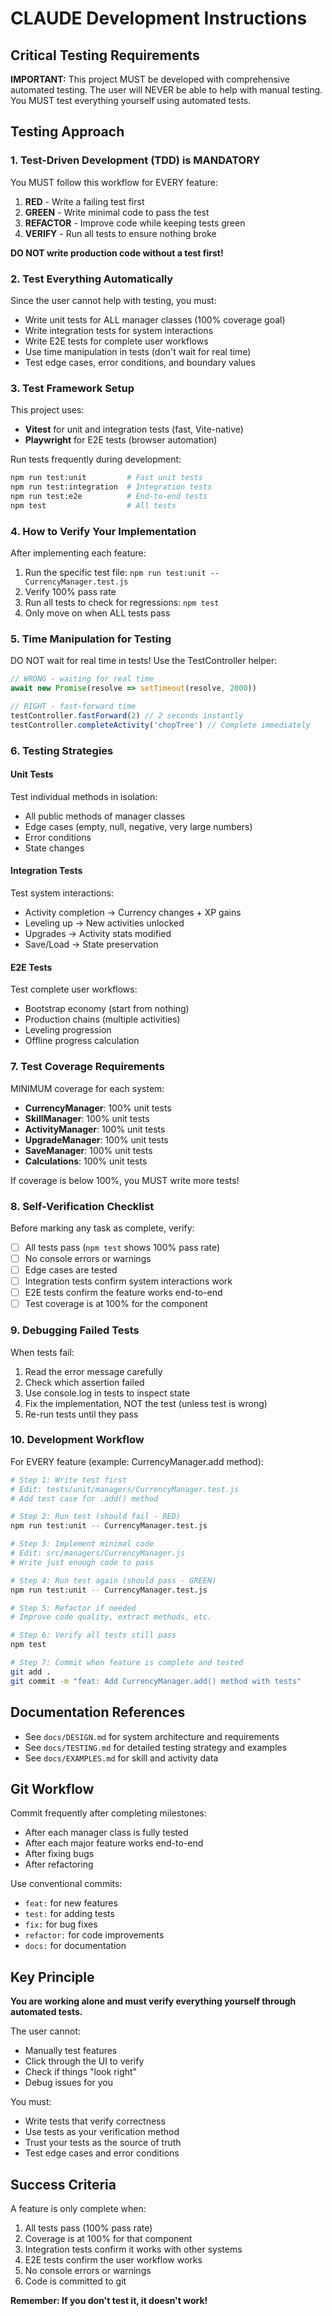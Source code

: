 # CLAUDE Development Instructions

## Critical Testing Requirements

**IMPORTANT:** This project MUST be developed with comprehensive automated testing. The user will NEVER be able to help with manual testing. You MUST test everything yourself using automated tests.

## Testing Approach

### 1. Test-Driven Development (TDD) is MANDATORY

You MUST follow this workflow for EVERY feature:

1. **RED** - Write a failing test first
2. **GREEN** - Write minimal code to pass the test
3. **REFACTOR** - Improve code while keeping tests green
4. **VERIFY** - Run all tests to ensure nothing broke

**DO NOT write production code without a test first!**

### 2. Test Everything Automatically

Since the user cannot help with testing, you must:

- Write unit tests for ALL manager classes (100% coverage goal)
- Write integration tests for system interactions
- Write E2E tests for complete user workflows
- Use time manipulation in tests (don't wait for real time)
- Test edge cases, error conditions, and boundary values

### 3. Test Framework Setup

This project uses:
- **Vitest** for unit and integration tests (fast, Vite-native)
- **Playwright** for E2E tests (browser automation)

Run tests frequently during development:
```bash
npm run test:unit         # Fast unit tests
npm run test:integration  # Integration tests
npm run test:e2e          # End-to-end tests
npm test                  # All tests
```

### 4. How to Verify Your Implementation

After implementing each feature:

1. Run the specific test file: `npm run test:unit -- CurrencyManager.test.js`
2. Verify 100% pass rate
3. Run all tests to check for regressions: `npm test`
4. Only move on when ALL tests pass

### 5. Time Manipulation for Testing

DO NOT wait for real time in tests! Use the TestController helper:

```javascript
// WRONG - waiting for real time
await new Promise(resolve => setTimeout(resolve, 2000))

// RIGHT - fast-forward time
testController.fastForward(2) // 2 seconds instantly
testController.completeActivity('chopTree') // Complete immediately
```

### 6. Testing Strategies

#### Unit Tests
Test individual methods in isolation:
- All public methods of manager classes
- Edge cases (empty, null, negative, very large numbers)
- Error conditions
- State changes

#### Integration Tests
Test system interactions:
- Activity completion → Currency changes + XP gains
- Leveling up → New activities unlocked
- Upgrades → Activity stats modified
- Save/Load → State preservation

#### E2E Tests
Test complete user workflows:
- Bootstrap economy (start from nothing)
- Production chains (multiple activities)
- Leveling progression
- Offline progress calculation

### 7. Test Coverage Requirements

MINIMUM coverage for each system:
- **CurrencyManager**: 100% unit tests
- **SkillManager**: 100% unit tests
- **ActivityManager**: 100% unit tests
- **UpgradeManager**: 100% unit tests
- **SaveManager**: 100% unit tests
- **Calculations**: 100% unit tests

If coverage is below 100%, you MUST write more tests!

### 8. Self-Verification Checklist

Before marking any task as complete, verify:

- [ ] All tests pass (`npm test` shows 100% pass rate)
- [ ] No console errors or warnings
- [ ] Edge cases are tested
- [ ] Integration tests confirm system interactions work
- [ ] E2E tests confirm the feature works end-to-end
- [ ] Test coverage is at 100% for the component

### 9. Debugging Failed Tests

When tests fail:
1. Read the error message carefully
2. Check which assertion failed
3. Use console.log in tests to inspect state
4. Fix the implementation, NOT the test (unless test is wrong)
5. Re-run tests until they pass

### 10. Development Workflow

For EVERY feature (example: CurrencyManager.add method):

```bash
# Step 1: Write test first
# Edit: tests/unit/managers/CurrencyManager.test.js
# Add test case for .add() method

# Step 2: Run test (should fail - RED)
npm run test:unit -- CurrencyManager.test.js

# Step 3: Implement minimal code
# Edit: src/managers/CurrencyManager.js
# Write just enough code to pass

# Step 4: Run test again (should pass - GREEN)
npm run test:unit -- CurrencyManager.test.js

# Step 5: Refactor if needed
# Improve code quality, extract methods, etc.

# Step 6: Verify all tests still pass
npm test

# Step 7: Commit when feature is complete and tested
git add .
git commit -m "feat: Add CurrencyManager.add() method with tests"
```

## Documentation References

- See `docs/DESIGN.md` for system architecture and requirements
- See `docs/TESTING.md` for detailed testing strategy and examples
- See `docs/EXAMPLES.md` for skill and activity data

## Git Workflow

Commit frequently after completing milestones:
- After each manager class is fully tested
- After each major feature works end-to-end
- After fixing bugs
- After refactoring

Use conventional commits:
- `feat:` for new features
- `test:` for adding tests
- `fix:` for bug fixes
- `refactor:` for code improvements
- `docs:` for documentation

## Key Principle

**You are working alone and must verify everything yourself through automated tests.**

The user cannot:
- Manually test features
- Click through the UI to verify
- Check if things "look right"
- Debug issues for you

You must:
- Write tests that verify correctness
- Use tests as your verification method
- Trust your tests as the source of truth
- Test edge cases and error conditions

## Success Criteria

A feature is only complete when:
1. All tests pass (100% pass rate)
2. Coverage is at 100% for that component
3. Integration tests confirm it works with other systems
4. E2E tests confirm the user workflow works
5. No console errors or warnings
6. Code is committed to git

**Remember: If you don't test it, it doesn't work!**
